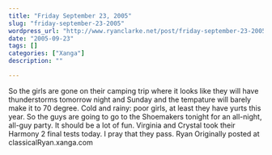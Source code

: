 ```yaml
---
title: "Friday September 23, 2005"
slug: "friday-september-23-2005"
wordpress_url: "http://www.ryanclarke.net/post/friday-september-23-2005/"
date: "2005-09-23"
tags: []
categories: ["Xanga"]
description: ""

---
```


So the girls are gone on their camping trip where it looks like they will have thunderstorms tomorrow night and Sunday and the tempature will barely make it to 70 degree. Cold and rainy: poor girls, at least they have yurts this year.
 So the guys are going to go to the Shoemakers tonight for an all-night, all-guy party. It should be a lot of fun.
 Virginia and Crystal took their Harmony 2 final tests today. I pray that they pass.
 Ryan
Originally posted at classicalRyan.xanga.com
